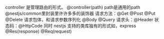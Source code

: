 controller 是管理路由的形式。
@controller(path) path是通用的path
@nestjs/common里封装里许许多多的装饰器
    请求方法：@Get @Post @Put @Delete
    请求包体，和请求参数序列化 @Body @Query 
    请求头：@Header
    状态码：@HttpCode
    同时 nestjs 支持的类库独有的形式如，express @Res(response) @Req(request)




